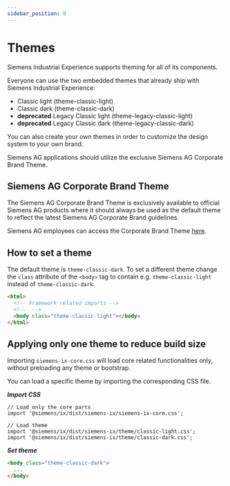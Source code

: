 ```yaml
---
sidebar_position: 0
---
```


# Themes

Siemens Industrial Experience supports theming for all of its components.

Everyone can use the two embedded themes that already ship with Siemens Industrial Experience:

- Classic light (theme-classic-light)
- Classic dark (theme-classic-dark)
- **deprecated** Legacy Classic light (theme-legacy-classic-light)
- **deprecated** Legacy Classic dark (theme-legacy-classic-dark)

You can also create your own themes in order to customize the design system to your own brand.

Siemens AG applications should utilize the exclusive Siemens AG Corporate Brand Theme.

## Siemens AG Corporate Brand Theme

<div className="siemens-brand-section">

The Siemens AG Corporate Brand Theme is exclusively available to official Siemens AG products where it should always be used as the default theme to reflect the latest Siemens AG Corporate Brand guidelines.

Siemens AG employees can access the Corporate Brand Theme [here](https://code.siemens.com/siemens-ix/ix-brand-theme).

</div>


## How to set a theme

The default theme is `theme-classic-dark`. To set a different theme change the `class` attribute of the `<body>` tag to contain e.g. `theme-classic-light` instead of `theme-classic-dark`.

```html
<html>
  <!-- Framework related imports -->
  <!--  -->
  <body class="theme-classic-light"></body>
</html>
```

## Applying only one theme to reduce build size

Importing `siemens-ix-core.css` will load core related functionalities only, without preloading any theme or bootstrap.

You can load a specific theme by importing the corresponding CSS file.

***Import CSS***

```tsx
// Load only the core parts
import '@siemens/ix/dist/siemens-ix/siemens-ix-core.css';

// Load theme
import '@siemens/ix/dist/siemens-ix/theme/classic-light.css';
import '@siemens/ix/dist/siemens-ix/theme/classic-dark.css';
```

***Set theme***

```html
<body class="theme-classic-dark">
  ...
</body>
```

